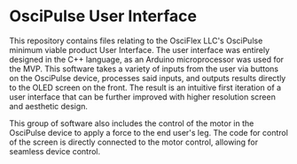 # OsciPulse User Interface
This repository contains files relating to the OsciFlex LLC's OsciPulse minimum viable product User Interface. The user interface was entirely designed in the C++ language, as an Arduino microprocessor was used for the MVP. This software takes a variety of inputs from the user via buttons on the OsciPulse device, processes said inputs, and outputs results directly to the OLED screen on the front. The result is an intuitive first iteration of a user interface that can be further improved with higher resolution screen and aesthetic design.

This group of software also includes the control of the motor in the OsciPulse device to apply a force to the end user's leg. The code for control of the screen is directly connected to the motor control, allowing for seamless device control.
